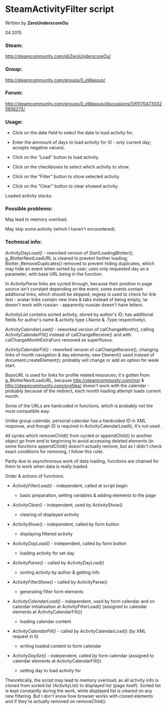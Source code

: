 # SteamActivityFilter script

Written by **ZeroUnderscoreOu**

04.2015

### Steam:

http://steamcommunity.com/id/ZeroUnderscoreOu/

### Group:

http://steamcommunity.com/groups/0_oWassup/

### Forum:

http://steamcommunity.com/groups/0_oWassup/discussions/1/611704730325656275/



### Usage:

- Click on the date field to select the date to load activity for.

- Enter the ammount of days to load activity for (0 - only current day; accepts negative values).

- Click on the "Load" button to load activity.

- Click on the checkboxes to select which activity to show.

- Click on the "Filter" button to show selected activity.

- Click on the "Clear" button to clear showed activity.

Loaded activity stacks.



### Possible problems:

May lead to memory overload.

May skip some activity (which I haven't encountered).







### Technical info:

*ActivityDayLoad()* - reworked version of StartLoadingBlotter(); g_BlotterNextLoadURL is cleared to prevent further loading; Blotter_RemoveDuplicates() removed to prevent hiding duplicates, which may hide an event when sorted by user; uses only requested day as a parameter, with base URL being in the function.

In *ActivityParse* links are cycled through, because their position in page source isn't constant depending on the event; some events contain additional links, which should be skipped; regexp is used to check for link text - avatar links contain new lines & tabs instead of being empty; \w doesn't work with russian - apparently russian doesn't have letters.

*ActivityList* contains sorted activity, stored by author's ID; has additional fields for author's name & activity type (.Name & .Type respectively).

*ActivityCalendarLoad()* - reworked version of calChangeMonth(), calling ActivityCalendarFill() instead of calChangeReceive() and with calChangeMonthExtraFunc removed as superfluous.

*ActivityCalendarFill()* - reworked version of calChangeReceive(), changing links of month navigation & day elements; new Element() used instead of document.createElement(); probably will change or add an option for week start.

*BaseURL* is used for links for profile related resources; it's gotten from g_BlotterNextLoadURL, because http://steamcommunity.com/my/ & http://steamcommunity.com/profiles/ doesn't work with the calendar - probably because of the redirect, each month loading attempt loads current month.

Some of the URLs are hardcoded in functions, which is probably not the most compatible way.

Unlike group calendar, personal calendar has a hardcoded ID in XML response, and though ID is required in ActivityCalendarLoad(), it's not used.

All cycles which removeChild() from cycled or appendChild() to another object go from end to beginning to avoid accessing deleted elements (in some functions appendChild() doesn't actually remove, but as I didn't check exact conditions for removing, I follow this rule).

Partly due to asynchronous work of data loading, functions are chained for them to work when data is really loaded.

Order & actions of functions:

- *ActivityFilterLoad()* - independent, called at script begin

	- basic preparation, setting variables & adding elements to the page

- *ActivityClear()* - independent, used by ActivityShow()

	- clearing of displayed activity

- *ActivityShow()* - independent, called by form button

	- displaying filtered activity

- *ActivityDayLoad()* - independent, called by form button

	- loading activity for set day

- *ActivityParse()* - called by ActivityDayLoad()

	- sorting activity by author & getting info

- *ActivityFilterShow()* - called by ActivityParse()

	- generating filter form elements

- *ActivityCalendarLoad()* - independent, used by form calendar and on calendar initialisation at ActivityFilterLoad() (assigned to calendar elements at ActivityCalendarFill())

	- loading calendar content

- *ActivityCalendarFill()* - called by ActivityCalendarLoad() (by XML request in it)

	- writing loaded content to form calendar

- *ActivityDaySet()* - independent, called by form calendar (assigned to calendar elements at ActivityCalendarFill())

	- setting day to load activity for

Theoretically, the script may lead to memory overload, as all activity info is cloned from sorted list (ActivityList) to displayed list (page itself). Sorted list is kept constantly during the work, while displayed list is cleared on any new filtering. But I don't know how browser works with cloned elements and if they're actually removed on removeChild().
